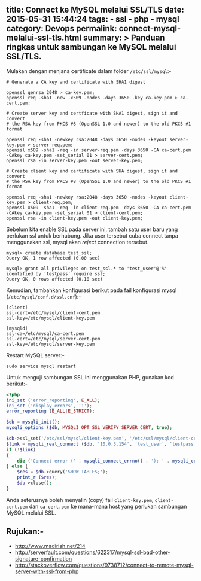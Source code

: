 title: Connect ke MySQL melalui SSL/TLS
date: 2015-05-31 15:44:24
tags:
    - ssl
    - php
    - mysql
category: Devops
permalink: connect-mysql-melalui-ssl-tls.html
summary: >
            Panduan ringkas untuk sambungan ke MySQL melalui SSL/TLS.
---

Mulakan dengan menjana certificate dalam folder `/etc/ssl/mysql`:-

```
# Generate a CA key and certificate with SHA1 digest

openssl genrsa 2048 > ca-key.pem;
openssl req -sha1 -new -x509 -nodes -days 3650 -key ca-key.pem > ca-cert.pem;

# Create server key and certficate with SHA1 digest, sign it and convert
# the RSA key from PKCS #8 (OpenSSL 1.0 and newer) to the old PKCS #1 format

openssl req -sha1 -newkey rsa:2048 -days 3650 -nodes -keyout server-key.pem > server-req.pem;
openssl x509 -sha1 -req -in server-req.pem -days 3650 -CA ca-cert.pem -CAkey ca-key.pem -set_serial 01 > server-cert.pem;
openssl rsa -in server-key.pem -out server-key.pem;

# Create client key and certificate with SHA digest, sign it and convert
# the RSA key from PKCS #8 (OpenSSL 1.0 and newer) to the old PKCS #1 format

openssl req -sha1 -newkey rsa:2048 -days 3650 -nodes -keyout client-key.pem > client-req.pem;
openssl x509 -sha1 -req -in client-req.pem -days 3650 -CA ca-cert.pem -CAkey ca-key.pem -set_serial 01 > client-cert.pem;
openssl rsa -in client-key.pem -out client-key.pem;
```

Sebelum kita enable SSL pada server ini, tambah satu user baru yang perlukan ssl untuk berhubung. Jika user tersebut cuba connect tanpa menggunakan ssl, mysql akan *reject* connection tersebut.

```
mysql> create database test_ssl;
Query OK, 1 row affected (0.00 sec)

mysql> grant all privileges on test_ssl.* to 'test_user'@'%' identified by 'testpass' require ssl;
Query OK, 0 rows affected (0.10 sec)
```

Kemudian, tambahkan konfigurasi berikut pada fail konfigurasi mysql (`/etc/mysql/conf.d/ssl.cnf`):-

```
[client]
ssl-cert=/etc/mysql/client-cert.pem
ssl-key=/etc/mysql/client-key.pem

[mysqld]
ssl-ca=/etc/mysql/ca-cert.pem
ssl-cert=/etc/mysql/server-cert.pem
ssl-key=/etc/mysql/server-key.pem
```

Restart MySQL server:-

```
sudo service mysql restart
```

Untuk menguji sambungan SSL ini menggunakan PHP, gunakan kod berikut:-

```php
<?php
ini_set ('error_reporting', E_ALL);
ini_set ('display_errors', '1');
error_reporting (E_ALL|E_STRICT);

$db = mysqli_init();
mysqli_options ($db, MYSQLI_OPT_SSL_VERIFY_SERVER_CERT, true);

$db->ssl_set('/etc/ssl/mysql/client-key.pem', '/etc/ssl/mysql/client-cert.pem', '/etc/ssl/mysql/ca-cert.pem', NULL, NULL);
$link = mysqli_real_connect ($db, '10.0.3.154', 'test_user', 'testpass', 'test_ssl', 3306, NULL, MYSQLI_CLIENT_SSL);
if (!$link)
{
    die ('Connect error (' . mysqli_connect_errno() . '): ' . mysqli_connect_error() . "\n");
} else {
    $res = $db->query('SHOW TABLES;');
    print_r ($res);
    $db->close();
}
```

Anda seterusnya boleh menyalin (copy) fail `client-key.pem`, `client-cert.pem` dan `ca-cert.pem` ke mana-mana host yang perlukan sambungan MySQL melalui SSL.

## Rujukan:-
* http://www.madirish.net/214
* http://serverfault.com/questions/622317/mysql-ssl-bad-other-signature-confirmation
* http://stackoverflow.com/questions/9738712/connect-to-remote-mysql-server-with-ssl-from-php
